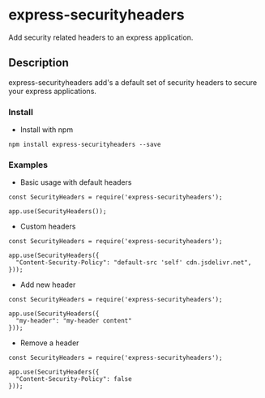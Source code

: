 # express-securityheaders

Add security related headers to an express application.

## Description

express-securityheaders add's a default set of security headers to secure your express applications.

### Install

* Install with npm
```
npm install express-securityheaders --save
```

### Examples

* Basic usage with default headers
```
const SecurityHeaders = require('express-securityheaders');

app.use(SecurityHeaders());
```

* Custom headers
```
const SecurityHeaders = require('express-securityheaders');

app.use(SecurityHeaders({
  "Content-Security-Policy": "default-src 'self' cdn.jsdelivr.net",
}));
```

* Add new header
```
const SecurityHeaders = require('express-securityheaders');

app.use(SecurityHeaders({
  "my-header": "my-header content"
}));
```

* Remove a header
```
const SecurityHeaders = require('express-securityheaders');

app.use(SecurityHeaders({
  "Content-Security-Policy": false
}));
```

